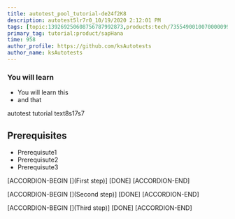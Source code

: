 ```yaml
---
title: autotest_pool_tutorial-de24f2K8
description: autotest5lr7r0_10/19/2020 2:12:01 PM
tags: [topic:139269250608756787992873,products:tech/73554900100700000996,tutorial:experience/advanced]
primary_tag: tutorial:product/sapHana
time: 958
author_profile: https://github.com/ksAutotests
author_name: ksAutotests
---
```

### You will learn
- You will learn this
- and that

autotest tutorial text8s17s7

## Prerequisites
- Prerequisute1
- Prerequisute2
- Prerequisute3

[ACCORDION-BEGIN [](First step)]
[DONE]
[ACCORDION-END]

[ACCORDION-BEGIN [](Second step)]
[DONE]
[ACCORDION-END]

[ACCORDION-BEGIN [](Third step)]
[DONE]
[ACCORDION-END]

